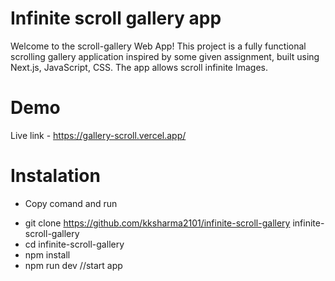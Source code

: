# Infinite scroll gallery app
Welcome to the scroll-gallery Web App! This project is a fully functional scrolling gallery application inspired by some given assignment, built using Next.js, JavaScript, CSS. The app allows scroll infinite Images.
# Demo
Live link - https://gallery-scroll.vercel.app/

# Instalation
* Copy comand and run
- git clone https://github.com/kksharma2101/infinite-scroll-gallery infinite-scroll-gallery
- cd infinite-scroll-gallery
- npm install
- npm run dev   //start app
